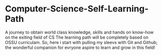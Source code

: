 # Computer-Science-Self-Learning-Path
A journey to obtain world class knowledge, skills and hands on know-how on the exiting field of CS 
The learning path will be completely based on OSSU curriculam.
So, here i start with pulling my sleevs with Git and Github; the wonderful companion for evryone aspire to learn and grow in this field!
